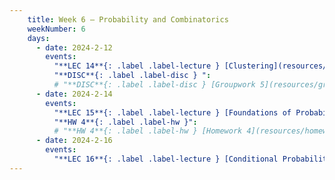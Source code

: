 ```yaml
---
    title: Week 6 – Probability and Combinatorics
    weekNumber: 6
    days:
      - date: 2024-2-12
        events:
          "**LEC 14**{: .label .label-lecture } [Clustering](resources/lecture/lec14.pdf)  [👩‍💻](http://datahub.ucsd.edu/user-redirect/git-sync?repo=https://github.com/dsc-courses/dsc40a-2023-sp&subPath=resources/lecture/lec14/lec14.ipynb)":
          "**DISC**{: .label .label-disc } ":
          # "**DISC**{: .label .label-disc } [Groupwork 5](resources/groupwork/groupwork5.pdf)":
      - date: 2024-2-14
        events:
          "**LEC 15**{: .label .label-lecture } [Foundations of Probability](resources/lecture/lec15.pdf) ":
          "**HW 4**{: .label .label-hw }":
          # "**HW 4**{: .label .label-hw } [Homework 4](resources/homework/hw4/homework4.pdf) [🍃](https://www.overleaf.com/read/zrhbfxsbqdrj)":
      - date: 2024-2-16
        events:
          "**LEC 16**{: .label .label-lecture } [Conditional Probability, Sequences and Permutations](resources/lecture/lec16.pdf) ":
---
```


